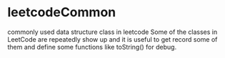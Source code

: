 # leetcodeCommon
commonly used data structure class in leetcode
Some of the classes in LeetCode are repeatedly show up and it is useful to get record some of them and define some functions like toString() for debug.
